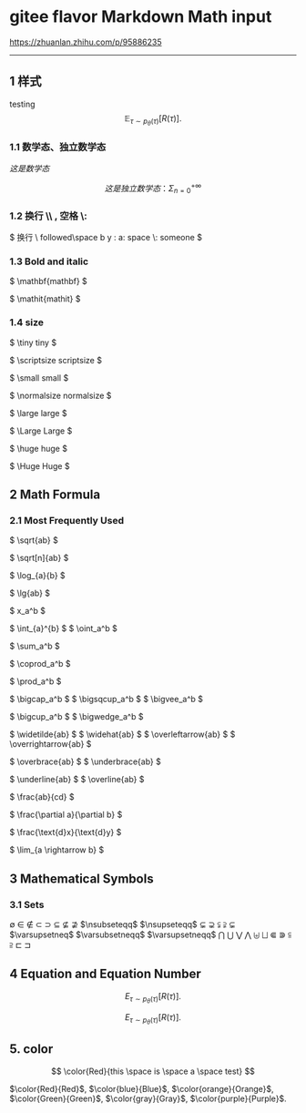 ﻿# gitee flavor Markdown Math input

<https://zhuanlan.zhihu.com/p/95886235>

***

## 1 样式

testing
$$
\mathbb{E}_{\tau \sim p_{\theta}(\tau)}[R(\tau)]. \tag{1.1}
$$

### 1.1 数学态、独立数学态

$这是数学态$

$$
这是独立数学态：\Sigma_{n=0}^{+\infty}
$$


### 1.2 换行 \\\\ , 空格 \\:

$ 换行 \\ followed\space b y : a\: space \\: someone $


### 1.3 Bold and italic

$ \mathbf{mathbf} $

$ \mathit{mathit} $

### 1.4 size

$ \tiny tiny $

$ \scriptsize scriptsize $

$ \small small $

$ \normalsize normalsize $

$ \large large $

$ \Large Large $

$ \huge huge $

$ \Huge Huge $


## 2 Math Formula

### 2.1 Most Frequently Used

$ \sqrt{ab} $

$ \sqrt[n]{ab} $

$ \log_{a}{b} $

$ \lg{ab} $

$ x_a^b $

$ \int_{a}^{b} $ $ \oint_a^b $

$ \sum_a^b $

$ \coprod_a^b $

$ \prod_a^b $

$ \bigcap_a^b $ $ \bigsqcup_a^b $ $ \bigvee_a^b $

$ \bigcup_a^b $ $ \bigwedge_a^b $

$ \widetilde{ab} $ $ \widehat{ab} $ $ \overleftarrow{ab} $ $ \overrightarrow{ab} $

$ \overbrace{ab} $ $ \underbrace{ab} $

$ \underline{ab} $ $ \overline{ab} $

$ \frac{ab}{cd} $

$ \frac{\partial a}{\partial b} $

$ \frac{\text{d}x}{\text{d}y} $

$ \lim_{a \rightarrow b} $


## 3 Mathematical Symbols

### 3.1 Sets

$\emptyset$
$\in$ $\notin$ $\subset$ $\supset$ $\subseteq$ $\nsubseteq$ $\nsupseteq$ $\nsubseteqq$ 
$\nsupseteqq$ $\subsetneq$ $\supsetneq$ $\subsetneqq$ $\supsetneqq$ $\varsubsetneq$ 
$\varsupsetneq$ $\varsubsetneqq$ $\varsupsetneqq$ $\bigcap$ $\bigcup$ $\bigvee$ $\bigwedge$ 
$\biguplus$ $\bigsqcup$ $\Subset$ $\Supset$ $\subseteqq$ $\supseteqq$ $\sqsubset$ $\sqsupset$


## 4 Equation and Equation Number

$$
\begin{equation}
E_{\tau \sim p_{\theta}(\tau)}[R(\tau)]. \tag{1}
\end{equation}
$$

$$
E_{\tau \sim p_{\theta}(\tau)}[R(\tau)]. \tag{1}
$$


## 5. color

$$
\color{Red}{this \space is \space a \space test}
$$

$\color{Red}{Red}$, $\color{blue}{Blue}$,  $\color{orange}{Orange}$,  
$\color{Green}{Green}$,  $\color{gray}{Gray}$,  $\color{purple}{Purple}$.